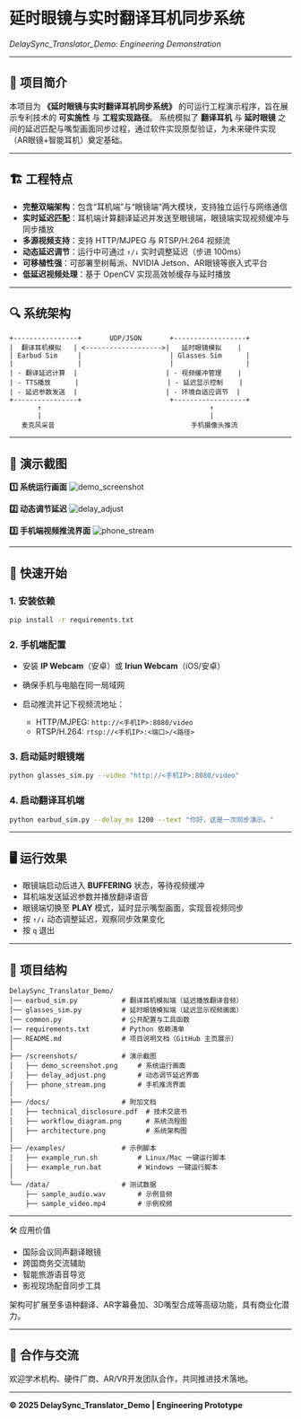 # 延时眼镜与实时翻译耳机同步系统

*DelaySync_Translator_Demo: Engineering Demonstration*

---

## 📖 项目简介

本项目为 **《延时眼镜与实时翻译耳机同步系统》** 的可运行工程演示程序，旨在展示专利技术的 **可实施性** 与 **工程实现路径**。
系统模拟了 **翻译耳机** 与 **延时眼镜** 之间的延迟匹配与嘴型画面同步过程，通过软件实现原型验证，为未来硬件实现（AR眼镜+智能耳机）奠定基础。

---

## 🏗 工程特点

- **完整双端架构**：包含“耳机端”与“眼镜端”两大模块，支持独立运行与网络通信
- **实时延迟匹配**：耳机端计算翻译延迟并发送至眼镜端，眼镜端实现视频缓冲与同步播放
- **多源视频支持**：支持 HTTP/MJPEG 与 RTSP/H.264 视频流
- **动态延迟调节**：运行中可通过 `↑/↓` 实时调整延迟（步进 100ms）
- **可移植性强**：可部署至树莓派、NVIDIA Jetson、AR眼镜等嵌入式平台
- **低延迟视频处理**：基于 OpenCV 实现高效帧缓存与延时播放

---

## 🔍 系统架构

```text
+----------------+       UDP/JSON       +------------------+
|  翻译耳机模拟   | <------------------->|   延时眼镜模拟    |
| Earbud Sim     |                      | Glasses Sim      |
|                |                      |                  |
| - 翻译延迟计算  |                      | - 视频缓冲管理    |
| - TTS播放      |                      | - 延迟显示控制    |
| - 延迟参数发送  |                      | - 环境自适应调节  |
+----------------+                      +------------------+
       ↑                                          ↑
       |                                          |
   麦克风采音                                  手机摄像头推流
```

---

## 📸 演示截图

**1️⃣ 系统运行画面**
![demo_screenshot](screenshots/run_demo.jpg)

**2️⃣ 动态调节延迟**
![delay_adjust](screenshots/delay_adjust.jpg)

**3️⃣ 手机端视频推流界面**
![phone_stream](screenshots/phone_stream_ui.jpg)

---

## 🚀 快速开始

### 1. 安装依赖

```bash
pip install -r requirements.txt
```

### 2. 手机端配置

* 安装 **IP Webcam**（安卓）或 **Iriun Webcam**（iOS/安卓）
* 确保手机与电脑在同一局域网
* 启动推流并记下视频流地址：

  * HTTP/MJPEG: `http://<手机IP>:8080/video`
  * RTSP/H.264: `rtsp://<手机IP>:<端口>/<路径>`

### 3. 启动延时眼镜端

```bash
python glasses_sim.py --video "http://<手机IP>:8080/video"
```

### 4. 启动翻译耳机端

```bash
python earbud_sim.py --delay_ms 1200 --text "你好，这是一次同步演示。"
```

---

## 🖥 运行效果

* 眼镜端启动后进入 **BUFFERING** 状态，等待视频缓冲
* 耳机端发送延迟参数并播放翻译语音
* 眼镜端切换至 **PLAY** 模式，延时显示嘴型画面，实现音视频同步
* 按 `↑/↓` 动态调整延迟，观察同步效果变化
* 按 `q` 退出

---

## 📂 项目结构

```
DelaySync_Translator_Demo/
│── earbud_sim.py           # 翻译耳机模拟端（延迟播放翻译音频）
│── glasses_sim.py          # 延时眼镜模拟端（延迟显示视频画面）
│── common.py               # 公共配置与工具函数
│── requirements.txt        # Python 依赖清单
│── README.md               # 项目说明文档（GitHub 主页展示）
│
├── /screenshots/           # 演示截图
│   ├── demo_screenshot.png     # 系统运行画面
│   ├── delay_adjust.png        # 动态调节延迟界面
│   ├── phone_stream.png        # 手机推流界面
│
├── /docs/                  # 附加文档
│   ├── technical_disclosure.pdf  # 技术交底书
│   ├── workflow_diagram.png      # 系统流程图
│   ├── architecture.png          # 系统架构图
│
├── /examples/              # 示例脚本
│   ├── example_run.sh          # Linux/Mac 一键运行脚本
│   ├── example_run.bat         # Windows 一键运行脚本
│
└── /data/                  # 测试数据
    ├── sample_audio.wav        # 示例音频
    ├── sample_video.mp4        # 示例视频
```

---

🛠 应用价值

* 国际会议同声翻译眼镜
* 跨国商务交流辅助
* 智能旅游语音导览
* 影视现场配音同步工具

架构可扩展至多语种翻译、AR字幕叠加、3D嘴型合成等高级功能，具有商业化潜力。

---

## 🤝 合作与交流

欢迎学术机构、硬件厂商、AR/VR开发团队合作，共同推进技术落地。

---

**© 2025 DelaySync\_Translator\_Demo | Engineering Prototype**
